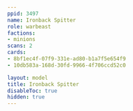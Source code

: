 ```yaml
---
ppid: 3497
name: Ironback Spitter
role: warbeast
factions:
- minions
scans: 2
cards:
- 8bf1ec4f-07f9-331e-ad80-b1a7f5e654f9
- 10db583a-168d-30fd-9966-4f706ccd52c0

layout: model
title: Ironback Spitter
disableToc: true
hidden: true
---
```

